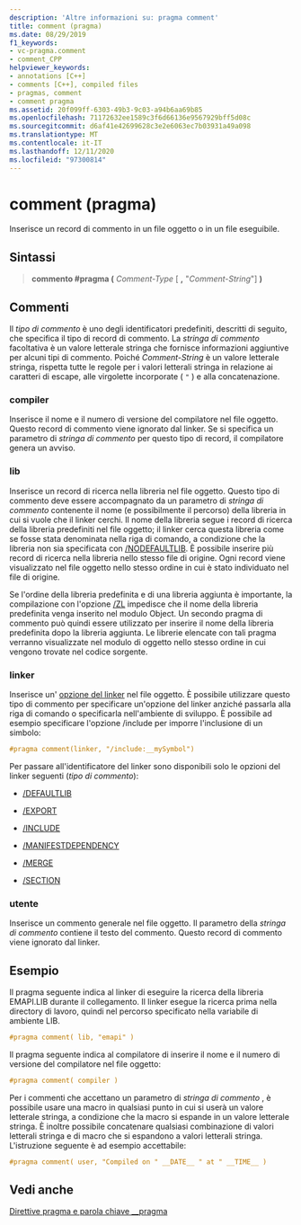 ```yaml
---
description: 'Altre informazioni su: pragma comment'
title: comment (pragma)
ms.date: 08/29/2019
f1_keywords:
- vc-pragma.comment
- comment_CPP
helpviewer_keywords:
- annotations [C++]
- comments [C++], compiled files
- pragmas, comment
- comment pragma
ms.assetid: 20f099ff-6303-49b3-9c03-a94b6aa69b85
ms.openlocfilehash: 71172632ee1589c3f6d66136e9567929bff5d08c
ms.sourcegitcommit: d6af41e42699628c3e2e6063ec7b03931a49a098
ms.translationtype: MT
ms.contentlocale: it-IT
ms.lasthandoff: 12/11/2020
ms.locfileid: "97300814"
---
```

# <a name="comment-pragma"></a>comment (pragma)

Inserisce un record di commento in un file oggetto o in un file eseguibile.

## <a name="syntax"></a>Sintassi

> **commento #pragma (** *Comment-Type* [ **,** "*Comment-String*"] **)**

## <a name="remarks"></a>Commenti

Il *tipo di commento* è uno degli identificatori predefiniti, descritti di seguito, che specifica il tipo di record di commento. La *stringa di commento* facoltativa è un valore letterale stringa che fornisce informazioni aggiuntive per alcuni tipi di commento. Poiché *Comment-String* è un valore letterale stringa, rispetta tutte le regole per i valori letterali stringa in relazione ai caratteri di escape, alle virgolette incorporate ( `"` ) e alla concatenazione.

### <a name="compiler"></a>compiler

Inserisce il nome e il numero di versione del compilatore nel file oggetto. Questo record di commento viene ignorato dal linker. Se si specifica un parametro di *stringa di commento* per questo tipo di record, il compilatore genera un avviso.

### <a name="lib"></a>lib

Inserisce un record di ricerca nella libreria nel file oggetto. Questo tipo di commento deve essere accompagnato da un parametro di *stringa di commento* contenente il nome (e possibilmente il percorso) della libreria in cui si vuole che il linker cerchi. Il nome della libreria segue i record di ricerca della libreria predefiniti nel file oggetto; il linker cerca questa libreria come se fosse stata denominata nella riga di comando, a condizione che la libreria non sia specificata con [/NODEFAULTLIB](../build/reference/nodefaultlib-ignore-libraries.md). È possibile inserire più record di ricerca nella libreria nello stesso file di origine. Ogni record viene visualizzato nel file oggetto nello stesso ordine in cui è stato individuato nel file di origine.

Se l'ordine della libreria predefinita e di una libreria aggiunta è importante, la compilazione con l'opzione [/ZL](../build/reference/zl-omit-default-library-name.md) impedisce che il nome della libreria predefinita venga inserito nel modulo Object. Un secondo pragma di commento può quindi essere utilizzato per inserire il nome della libreria predefinita dopo la libreria aggiunta. Le librerie elencate con tali pragma verranno visualizzate nel modulo di oggetto nello stesso ordine in cui vengono trovate nel codice sorgente.

### <a name="linker"></a>linker

Inserisce un' [opzione del linker](../build/reference/linker-options.md) nel file oggetto. È possibile utilizzare questo tipo di commento per specificare un'opzione del linker anziché passarla alla riga di comando o specificarla nell'ambiente di sviluppo. È possibile ad esempio specificare l'opzione /include per imporre l'inclusione di un simbolo:

```C
#pragma comment(linker, "/include:__mySymbol")
```

Per passare all'identificatore del linker sono disponibili solo le opzioni del linker seguenti (*tipo di commento*):

- [/DEFAULTLIB](../build/reference/defaultlib-specify-default-library.md)

- [/EXPORT](../build/reference/export-exports-a-function.md)

- [/INCLUDE](../build/reference/include-force-symbol-references.md)

- [/MANIFESTDEPENDENCY](../build/reference/manifestdependency-specify-manifest-dependencies.md)

- [/MERGE](../build/reference/merge-combine-sections.md)

- [/SECTION](../build/reference/section-specify-section-attributes.md)

### <a name="user"></a>utente

Inserisce un commento generale nel file oggetto. Il parametro della *stringa di commento* contiene il testo del commento. Questo record di commento viene ignorato dal linker.

## <a name="examples"></a>Esempio

Il pragma seguente indica al linker di eseguire la ricerca della libreria EMAPI.LIB durante il collegamento. Il linker esegue la ricerca prima nella directory di lavoro, quindi nel percorso specificato nella variabile di ambiente LIB.

```C
#pragma comment( lib, "emapi" )
```

Il pragma seguente indica al compilatore di inserire il nome e il numero di versione del compilatore nel file oggetto:

```C
#pragma comment( compiler )
```

Per i commenti che accettano un parametro di *stringa di commento* , è possibile usare una macro in qualsiasi punto in cui si userà un valore letterale stringa, a condizione che la macro si espande in un valore letterale stringa. È inoltre possibile concatenare qualsiasi combinazione di valori letterali stringa e di macro che si espandono a valori letterali stringa. L'istruzione seguente è ad esempio accettabile:

```C
#pragma comment( user, "Compiled on " __DATE__ " at " __TIME__ )
```

## <a name="see-also"></a>Vedi anche

[Direttive pragma e parola chiave __pragma](../preprocessor/pragma-directives-and-the-pragma-keyword.md)
